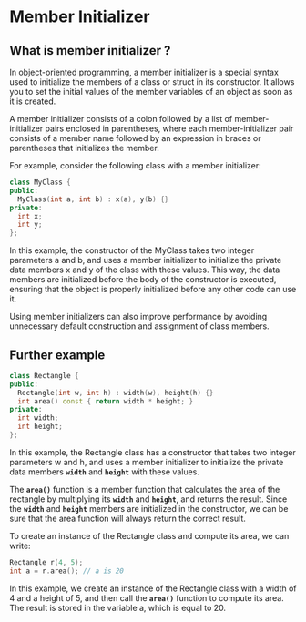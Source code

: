 # Member Initializer

## What is member initializer ?
In object-oriented programming, a member initializer is a special syntax used to initialize the members of a class or struct in its constructor. It allows you to set the initial values of the member variables of an object as soon as it is created.

A member initializer consists of a colon followed by a list of member-initializer pairs enclosed in parentheses, where each member-initializer pair consists of a member name followed by an expression in braces or parentheses that initializes the member.

For example, consider the following class with a member initializer:


```cpp
class MyClass {
public:
  MyClass(int a, int b) : x(a), y(b) {}
private:
  int x;
  int y;
};
```

In this example, the constructor of the MyClass takes two integer parameters a and b, and uses a member initializer to initialize the private data members x and y of the class with these values. This way, the data members are initialized before the body of the constructor is executed, ensuring that the object is properly initialized before any other code can use it.

Using member initializers can also improve performance by avoiding unnecessary default construction and assignment of class members.

## Further example 

```cpp
class Rectangle {
public:
  Rectangle(int w, int h) : width(w), height(h) {}
  int area() const { return width * height; }
private:
  int width;
  int height;
};
```

In this example, the Rectangle class has a constructor that takes two integer parameters w and h, and uses a member initializer to initialize the private data members **`width`** and **`height`** with these values.

The **`area()`** function is a member function that calculates the area of the rectangle by multiplying its **`width`** and **`height`**, and returns the result. Since the **`width`** and **`height`** members are initialized in the constructor, we can be sure that the area function will always return the correct result.

To create an instance of the Rectangle class and compute its area, we can write:


```cpp
Rectangle r(4, 5);
int a = r.area(); // a is 20
```

In this example, we create an instance of the Rectangle class with a width of 4 and a height of 5, and then call the **`area()`** function to compute its area. The result is stored in the variable a, which is equal to 20.
